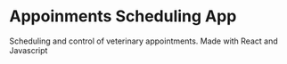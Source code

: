 # Appoinments Scheduling App

Scheduling and control of veterinary appointments.
Made with React and Javascript
